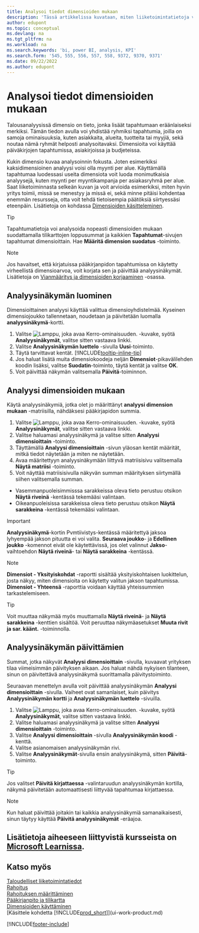 ```yaml
---
title: Analysoi tiedot dimensioiden mukaan
description: 'Tässä artikkelissa kuvataan, miten liiketoimintatietoja voidaan analysoida dimensioiden avulla saadaksesi paremman käsityksen yrityksestäsi.'
author: edupont
ms.topic: conceptual
ms.devlang: na
ms.tgt_pltfrm: na
ms.workload: na
ms.search.keywords: 'bi, power BI, analysis, KPI'
ms.search.form: '545, 555, 556, 557, 558, 9372, 9370, 9371'
ms.date: 09/22/2022
ms.author: edupont
---
```

# <a name="analyze-data-by-dimensions" />Analysoi tiedot dimensioiden mukaan

Talousanalyysissä dimensio on tieto, jonka lisäät tapahtumaan eräänlaiseksi merkiksi. Tämän tiedon avulla voi yhdistää ryhmiksi tapahtumia, joilla on samoja ominaisuuksia, kuten asiakkaita, alueita, tuotteita tai myyjiä, sekä noutaa nämä ryhmät helposti analysoitavaksi. Dimensioita voi käyttää päiväkirjojen tapahtumissa, asiakirjoissa ja budjeteissa. 

Kukin dimensio kuvaa analysoinnin fokusta. Joten esimerkiksi kaksidimensioinen analyysi voisi olla myynti per alue. Käyttämällä tapahtumaa luodessasi useita dimensiota voit luoda monimutkaisia analyysejä, kuten myynti per myyntikampanja per asiakasryhmä per alue. Saat liiketoiminnasta selkeän kuvan ja voit arvioida esimerkiksi, miten hyvin yritys toimii, missä se menestyy ja missä ei, sekä minne pitäisi kohdentaa enemmän resursseja, otta voit tehdä tietoisempia päätöksiä siirtyessäsi eteenpäin. Lisätietoja on kohdassa [Dimensioiden käsitteleminen](finance-dimensions.md).

> [!TIP]
> Tapahtumatietoja voi analysoida nopeasti dimensioiden mukaan suodattamalla tilikarttojen loppusummat ja kaikkien **Tapahtumat**-sivujen tapahtumat dimensioittain. Hae **Määritä dimension suodatus** -toiminto.

> [!NOTE]
> Jos havaitset, että kirjatuissa pääkirjanpidon tapahtumissa on käytetty virheellistä dimensioarvoa, voit korjata sen ja päivittää analyysinäkymät. Lisätietoja on [Vianmääritys ja dimensioiden korjaaminen](finance-troubleshooting-correcting-dimensions.md#changing-dimension-assignments-after-posting) -osassa.

## <a name="set-up-an-analysis-view" />Analyysinäkymän luominen

Dimensioittainen analyysi käyttää valittua dimensioyhdistelmää. Kyseinen dimensiojoukko tallennetaan, noudetaan ja päivitetään luomalla **analyysinäkymä**-kortti. 

1. Valitse ![Lamppu, joka avaa Kerro-ominaisuuden.](media/ui-search/search_small.png "Kerro, mitä haluat tehdä") -kuvake, syötä **Analyysinäkymät**, valitse sitten vastaava linkki.  
2. Valitse **Analyysinäkymän luettelo** -sivulla **Uusi**-toiminto.
3. Täytä tarvittavat kentät. [!INCLUDE[tooltip-inline-tip](includes/tooltip-inline-tip_md.md)]
4. Jos haluat lisätä muita dimensiokoodeja neljän **Dimensiot**-pikavälilehden koodin lisäksi, valitse **Suodatin**-toiminto, täytä kentät ja valitse **OK**.  
5. Voit päivittää näkymän valitsemalla **Päivitä**-toiminnon.

## <a name="analyze-by-dimensions" />Analyysi dimensioiden mukaan

Käytä analyysinäkymiä, jotka olet jo määrittänyt **analyysi dimension mukaan** -matriisilla, nähdäksesi pääkirjapidon summia.   

1. Valitse ![Lamppu, joka avaa Kerro-ominaisuuden.](media/ui-search/search_small.png "Kerro, mitä haluat tehdä") -kuvake, syötä **Analyysinäkymät**, valitse sitten vastaava linkki.  
2. Valitse haluamasi analyysinäkymä ja valitse sitten **Analyysi dimensioittain** -toiminto.
3. Täyttämällä **Analyysi dimensioittain** -sivun yläosan kentät määrität, mitkä tiedot näytetään ja miten ne näytetään.
4. Avaa määritettyyn analyysinäkymään liittyvä matriisisivu valitsemalla **Näytä matriisi** -toiminto.
5. Voit näyttää matriisisivulla näkyvän summan määrityksen siirtymällä siihen valitsemalla summan.  

- Vasemmanpuoleisimmisssa sarakkeissa oleva tieto perustuu otsikon **Näytä riveinä** -kentässä tekemääsi valintaan.  
- Oikeanpuoleisissa sarakkeissa oleva tieto perustuu otsikon **Näytä sarakkeina** -kentässä tekemääsi valintaan.

> [!IMPORTANT]  
> **Analyysinäkymä**-kortin Pvmtiivistys-kentässä määritettyä jaksoa lyhyempää jakson pituutta ei voi valita. **Seuraava joukko**- ja **Edellinen joukko** -komennot eivät ole käytettävissä, jos olet valinnut **Jakso**-vaihtoehdon **Näytä riveinä**- tai **Näytä sarakkeina** -kentässä.  

> [!NOTE]  
> **Dimensiot - Yksityiskohdat** -raportti sisältää yksityiskohtaisen luokittelun, josta näkyy, miten dimensioita on käytetty valitun jakson tapahtumissa. **Dimensiot - Yhteensä** -raporttia voidaan käyttää yhteissummien tarkastelemiseen.  

> [!TIP]  
> Voit muuttaa näkymää myös muuttamalla **Näytä riveinä**- ja **Näytä sarakkeina** -kenttien sisältöä. Voit peruuttaa näkymäasetukset **Muuta rivit ja sar. käänt.** -toiminnolla.

## <a name="update-an-analysis-view" />Analyysinäkymän päivittämien

Summat, jotka näkyvät **Analyysi dimensioittain** -sivulla, kuvaavat yrityksen tilaa viimeisimmän päivityksen aikaan. Jos haluat nähdä nykyisen tilanteen, sinun on päivitettävä analyysinäkymä suorittamalla päivitystoiminto.

Seuraavan menettelyn avulla voit päivittää analyysinäkymän **Analyysi dimensioittain** -sivulla. Vaiheet ovat samanlaiset, kuin päivitys **Analyysinäkymän kortti** ja **Analyysinäkymän luettelo** -sivuilla.  

1. Valitse ![Lamppu, joka avaa Kerro-ominaisuuden.](media/ui-search/search_small.png "Kerro, mitä haluat tehdä") -kuvake, syötä **Analyysinäkymät**, valitse sitten vastaava linkki.
2. Valitse haluamasi analyysinäkymä ja valitse sitten **Analyysi dimensioittain** -toiminto.
3. Valitse **Analyysi dimensioittain** -sivulla **Analyysinäkymän koodi** -kenttä.  
4. Valitse asianomaisen analyysinäkymän rivi.  
5. Valitse **Analyysinäkymät**-sivulla ensin analyysinäkymä, sitten **Päivitä**-toiminto.  

> [!TIP]  
> Jos valitset **Päivitä kirjattaessa** -valintaruudun analyysinäkymän kortilla, näkymä päivitetään automaattisesti liittyvää tapahtumaa kirjattaessa.

> [!NOTE]  
> Kun haluat päivittää joitakin tai kaikkia analyysinäkymiä samanaikaisesti, sinun täytyy käyttää **Päivitä analyysinäkymät** -eräajoa.  

## <a name="see-related-training-at-microsoft-learnlearnmodulesdimensions-financial-reports-dynamics-365-business-centralindex" />Lisätietoja aiheeseen liittyvistä kursseista on [Microsoft Learnissa](/learn/modules/dimensions-financial-reports-dynamics-365-business-central/index).

## <a name="see-also" />Katso myös

[Taloudelliset liiketoimintatiedot](bi.md)  
[Rahoitus](finance.md)  
[Rahoituksen määrittäminen](finance-setup-finance.md)  
[Pääkirjanpito ja tilikartta](finance-general-ledger.md)  
[Dimensioiden käyttäminen](finance-dimensions.md)  
[Käsittele kohdetta [!INCLUDE[prod_short](includes/prod_short.md)]](ui-work-product.md)  

[!INCLUDE[footer-include](includes/footer-banner.md)]
